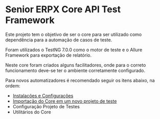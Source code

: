 # Senior ERPX Core API Test Framework

Este projeto tem o objetivo de ser o core para ser utilizado como dependência para a automação de casos de teste.

Foram utilizados o TestNG 7.0.0 como o motor de teste e o Allure Framework para exportação de relatório.

Neste core foram criados alguns facilitadores, onde para o correto funcionamento deve-se ter o ambiente corretamente configurado.

Para novos automatizadores é recomendado seguir os itens abaixo, na ordem:
* [Instalações e Configurações](wikis/Instala%C3%A7%C3%B5es-e-Configura%C3%A7%C3%B5es)
* [Importação do Core em um novo projeto de teste](wikis/Importa%C3%A7%C3%A3o-do-Core-em-um-novo-projeto-de-teste)
* Configuração Projeto de Testes
* Utilitários do Core